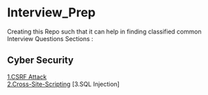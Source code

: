# Interview_Prep
Creating this Repo such that it can help in finding classified common Interview Questions
Sections :
## Cyber Security
[1.CSRF Attack](https://github.com/AbhishekSharma6903/Interview_Prep/blob/main/Cyber_Security/1.CSRF)\
[2.Cross-Site-Scripting](https://github.com/AbhishekSharma6903/Interview_Prep/blob/main/Cyber_Security/2.Cross-Site-Scripting)
[3.SQL Injection]
